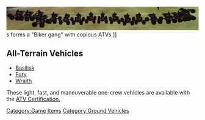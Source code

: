 ![](images/ATV_gang.jpg "fig:ATV_gang.jpg")s forms a "Biker gang" with copious
ATVs.\]\]

## All-Terrain Vehicles

- [Basilisk](Basilisk.md)
- [Fury](Fury.md)
- [Wraith](Wraith.md)

These light, fast, and maneuverable one-crew vehicles are available with
the [ATV Certification.](<ATV_(Certification)>)

[Category:Game Items](Category:Game_Items.md) [Category:Ground
Vehicles](Category:Ground_Vehicles.md)
